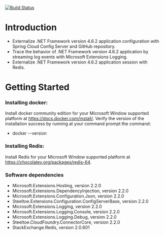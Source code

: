 [![Build Status](https://dev.azure.com/kinvitech/kinvitech/_apis/build/status/kekouebla.KinvitechBlog%20(1)?branchName=develop)](https://dev.azure.com/kinvitech/kinvitech/_build/latest?definitionId=2&branchName=develop)

# Introduction 
  - Externalize .NET Framework version 4.6.2 application configuration with Spring Cloud Config Server and GitHub repository.
  - Trace the behavior of .NET Framework version 4.6.2 application by streaming log events with Microsoft Extensions Logging.
  - Externalize .NET Framework version 4.6.2 application session with Redis.

# Getting Started

### Installing docker:
Install docker community edition for your Microsoft Window supported platform at https://docs.docker.com/install/.
Verify the version of the  installation success by running at your command prompt the command: 
- docker --version

### Installing Redis:
Install Redis for your Microsoft Window supported platform at https://chocolatey.org/packages/redis-64.

### Software dependencies
   - Microsoft.Extensions.Hosting, version 2.2.0
   - Microsoft.Extensions.DependencyInjection, version 2.2.0
   - Microsoft.Extensions.Configuration.Json, version 2.2.0
   - Steeltoe.Extensions.Configuration.ConfigServerBase, version 2.2.0
   - Microsoft.Extensions.Logging, version 2.2.0
   - Microsoft.Extensions.Logging.Console, version 2.2.0
   - Microsoft.Extensions.Logging.Debug, version 2.2.0
   - Steeltoe.CloudFoundry.ConnectorCore, version 2.2.0
   - StackExchange.Redis, version 2.0.601

